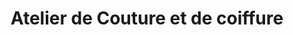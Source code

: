 ---
title: "Atelier de Couture et de coiffure"
url: /nzerekore/atelier-de-couture-et-de-coiffure/
shop: tailleur
---